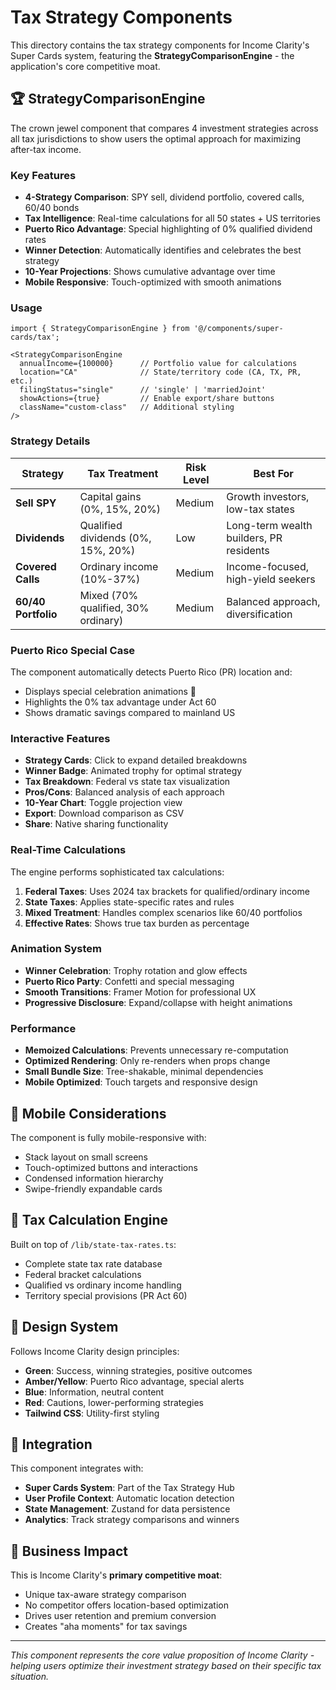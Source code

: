 # Tax Strategy Components

This directory contains the tax strategy components for Income Clarity's Super Cards system, featuring the **StrategyComparisonEngine** - the application's core competitive moat.

## 🏆 StrategyComparisonEngine

The crown jewel component that compares 4 investment strategies across all tax jurisdictions to show users the optimal approach for maximizing after-tax income.

### Key Features

- **4-Strategy Comparison**: SPY sell, dividend portfolio, covered calls, 60/40 bonds
- **Tax Intelligence**: Real-time calculations for all 50 states + US territories
- **Puerto Rico Advantage**: Special highlighting of 0% qualified dividend rates
- **Winner Detection**: Automatically identifies and celebrates the best strategy
- **10-Year Projections**: Shows cumulative advantage over time
- **Mobile Responsive**: Touch-optimized with smooth animations

### Usage

```tsx
import { StrategyComparisonEngine } from '@/components/super-cards/tax';

<StrategyComparisonEngine
  annualIncome={100000}      // Portfolio value for calculations
  location="CA"              // State/territory code (CA, TX, PR, etc.)
  filingStatus="single"      // 'single' | 'marriedJoint'
  showActions={true}         // Enable export/share buttons
  className="custom-class"   // Additional styling
/>
```

### Strategy Details

| Strategy | Tax Treatment | Risk Level | Best For |
|----------|--------------|------------|----------|
| **Sell SPY** | Capital gains (0%, 15%, 20%) | Medium | Growth investors, low-tax states |
| **Dividends** | Qualified dividends (0%, 15%, 20%) | Low | Long-term wealth builders, PR residents |
| **Covered Calls** | Ordinary income (10%-37%) | Medium | Income-focused, high-yield seekers |
| **60/40 Portfolio** | Mixed (70% qualified, 30% ordinary) | Medium | Balanced approach, diversification |

### Puerto Rico Special Case

The component automatically detects Puerto Rico (PR) location and:
- Displays special celebration animations 🎉
- Highlights the 0% tax advantage under Act 60
- Shows dramatic savings compared to mainland US

### Interactive Features

- **Strategy Cards**: Click to expand detailed breakdowns
- **Winner Badge**: Animated trophy for optimal strategy
- **Tax Breakdown**: Federal vs state tax visualization
- **Pros/Cons**: Balanced analysis of each approach
- **10-Year Chart**: Toggle projection view
- **Export**: Download comparison as CSV
- **Share**: Native sharing functionality

### Real-Time Calculations

The engine performs sophisticated tax calculations:

1. **Federal Taxes**: Uses 2024 tax brackets for qualified/ordinary income
2. **State Taxes**: Applies state-specific rates and rules
3. **Mixed Treatment**: Handles complex scenarios like 60/40 portfolios
4. **Effective Rates**: Shows true tax burden as percentage

### Animation System

- **Winner Celebration**: Trophy rotation and glow effects
- **Puerto Rico Party**: Confetti and special messaging
- **Smooth Transitions**: Framer Motion for professional UX
- **Progressive Disclosure**: Expand/collapse with height animations

### Performance

- **Memoized Calculations**: Prevents unnecessary re-computation
- **Optimized Rendering**: Only re-renders when props change
- **Small Bundle Size**: Tree-shakable, minimal dependencies
- **Mobile Optimized**: Touch targets and responsive design

## 📱 Mobile Considerations

The component is fully mobile-responsive with:
- Stack layout on small screens
- Touch-optimized buttons and interactions
- Condensed information hierarchy
- Swipe-friendly expandable cards

## 🧮 Tax Calculation Engine

Built on top of `/lib/state-tax-rates.ts`:
- Complete state tax rate database
- Federal bracket calculations
- Qualified vs ordinary income handling
- Territory special provisions (PR Act 60)

## 🎨 Design System

Follows Income Clarity design principles:
- **Green**: Success, winning strategies, positive outcomes
- **Amber/Yellow**: Puerto Rico advantage, special alerts
- **Blue**: Information, neutral content
- **Red**: Cautions, lower-performing strategies
- **Tailwind CSS**: Utility-first styling

## 🚀 Integration

This component integrates with:
- **Super Cards System**: Part of the Tax Strategy Hub
- **User Profile Context**: Automatic location detection
- **State Management**: Zustand for data persistence
- **Analytics**: Track strategy comparisons and winners

## 🎯 Business Impact

This is Income Clarity's **primary competitive moat**:
- Unique tax-aware strategy comparison
- No competitor offers location-based optimization
- Drives user retention and premium conversion
- Creates "aha moments" for tax savings

---

*This component represents the core value proposition of Income Clarity - helping users optimize their investment strategy based on their specific tax situation.*